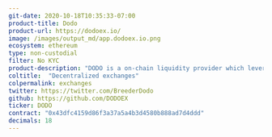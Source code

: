 ```yaml
---
git-date: 2020-10-18T10:35:33-07:00
product-title: Dodo
product-url: https://dodoex.io/
image: /images/output_md/app.dodoex.io.png
ecosystem: ethereum
type: non-custodial
filter: No KYC
product-description: "DODO is a on-chain liquidity provider which leverages the Proactive Market Maker algorithm (PMM) to provide on-chain and contract-fillable liquidity for everyone. [DODO: Capital-Efficient Decentralized Exchange, Interview with co-founder Diane Dai](/dodo)."
coltitle:  "Decentralized exchanges"
colpermalink: exchanges
twitter: https://twitter.com/BreederDodo
github: https://github.com/DODOEX
ticker: DODO
contract: "0x43dfc4159d86f3a37a5a4b3d4580b888ad7d4ddd"
decimals: 18
---
```

